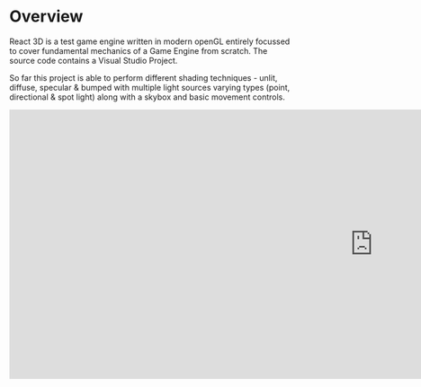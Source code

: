 # Overview
React 3D is a test game engine written in modern openGL entirely focussed to cover fundamental mechanics of a Game Engine from scratch. The source code contains a Visual Studio Project.

So far this project is able to perform different shading techniques - unlit, diffuse, specular & bumped with multiple light sources varying types (point, directional & spot light) along with a skybox and basic movement controls.

<iframe width="1292" height="480" src="https://www.youtube.com/embed/K3tyKCkNlRU" frameborder="0" allow="accelerometer; autoplay; encrypted-media; gyroscope; picture-in-picture" allowfullscreen></iframe>
